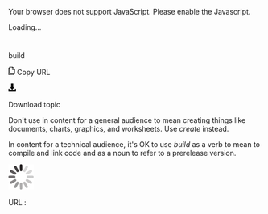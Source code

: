 Your browser does not support JavaScript. Please enable the Javascript.

Loading...

# 

build

![Copy URL](build_files/Copy.png)
Copy URL

![Download](build_files/Download.png)

Download topic

Don't use
in content for a general audience to mean creating things like
documents, charts, graphics, and worksheets. Use *create* instead. 

In content for a technical audience, it's OK to use *build* as a verb to mean to compile and link code and as a noun to refer to a prerelease version.

![In progress](build_files/activity-large.gif)

URL :
